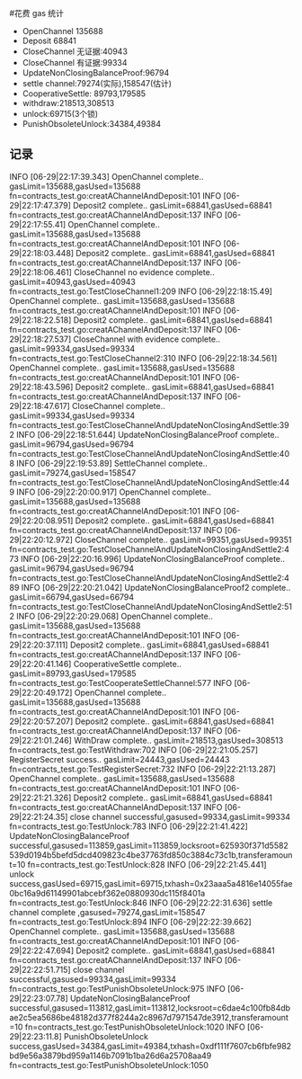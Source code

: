 #花费 gas 统计
* OpenChannel 135688
* Deposit 68841
* CloseChannel 无证据:40943
* CloseChannel 有证据:99334
* UpdateNonClosingBalanceProof:96794
* settle channel:79274(实际),158547(估计)
* CooperativeSettle: 89793,179585
* withdraw:218513,308513
* unlock:69715(3个锁)
* PunishObsoleteUnlock:34384,49384

## 记录
INFO [06-29|22:17:39.343] OpenChannel complete.. gasLimit=135688,gasUsed=135688 fn=contracts_test.go:creatAChannelAndDeposit:101
INFO [06-29|22:17:47.379] Deposit2 complete.. gasLimit=68841,gasUsed=68841 fn=contracts_test.go:creatAChannelAndDeposit:137
INFO [06-29|22:17:55.41] OpenChannel complete.. gasLimit=135688,gasUsed=135688 fn=contracts_test.go:creatAChannelAndDeposit:101
INFO [06-29|22:18:03.448] Deposit2 complete.. gasLimit=68841,gasUsed=68841 fn=contracts_test.go:creatAChannelAndDeposit:137
INFO [06-29|22:18:06.461] CloseChannel no evidence complete.. gasLimit=40943,gasUsed=40943 fn=contracts_test.go:TestCloseChannel1:209
INFO [06-29|22:18:15.49] OpenChannel complete.. gasLimit=135688,gasUsed=135688 fn=contracts_test.go:creatAChannelAndDeposit:101
INFO [06-29|22:18:22.518] Deposit2 complete.. gasLimit=68841,gasUsed=68841 fn=contracts_test.go:creatAChannelAndDeposit:137
INFO [06-29|22:18:27.537] CloseChannel with evidence  complete.. gasLimit=99334,gasUsed=99334 fn=contracts_test.go:TestCloseChannel2:310
INFO [06-29|22:18:34.561] OpenChannel complete.. gasLimit=135688,gasUsed=135688 fn=contracts_test.go:creatAChannelAndDeposit:101
INFO [06-29|22:18:43.596] Deposit2 complete.. gasLimit=68841,gasUsed=68841 fn=contracts_test.go:creatAChannelAndDeposit:137
INFO [06-29|22:18:47.617] CloseChannel   complete.. gasLimit=99334,gasUsed=99334 fn=contracts_test.go:TestCloseChannelAndUpdateNonClosingAndSettle:392
INFO [06-29|22:18:51.644] UpdateNonClosingBalanceProof   complete.. gasLimit=96794,gasUsed=96794 fn=contracts_test.go:TestCloseChannelAndUpdateNonClosingAndSettle:408
INFO [06-29|22:19:53.89] SettleChannel  complete.. gasLimit=79274,gasUsed=158547 fn=contracts_test.go:TestCloseChannelAndUpdateNonClosingAndSettle:449
INFO [06-29|22:20:00.917] OpenChannel complete.. gasLimit=135688,gasUsed=135688 fn=contracts_test.go:creatAChannelAndDeposit:101
INFO [06-29|22:20:08.951] Deposit2 complete.. gasLimit=68841,gasUsed=68841 fn=contracts_test.go:creatAChannelAndDeposit:137
INFO [06-29|22:20:12.972] CloseChannel   complete.. gasLimit=99351,gasUsed=99351 fn=contracts_test.go:TestCloseChannelAndUpdateNonClosingAndSettle2:473
INFO [06-29|22:20:16.996] UpdateNonClosingBalanceProof   complete.. gasLimit=96794,gasUsed=96794 fn=contracts_test.go:TestCloseChannelAndUpdateNonClosingAndSettle2:489
INFO [06-29|22:20:21.042] UpdateNonClosingBalanceProof2   complete.. gasLimit=66794,gasUsed=66794 fn=contracts_test.go:TestCloseChannelAndUpdateNonClosingAndSettle2:512
INFO [06-29|22:20:29.068] OpenChannel complete.. gasLimit=135688,gasUsed=135688 fn=contracts_test.go:creatAChannelAndDeposit:101
INFO [06-29|22:20:37.111] Deposit2 complete.. gasLimit=68841,gasUsed=68841 fn=contracts_test.go:creatAChannelAndDeposit:137
INFO [06-29|22:20:41.146] CooperativeSettle   complete.. gasLimit=89793,gasUsed=179585 fn=contracts_test.go:TestCooperateSettleChannel:577
INFO [06-29|22:20:49.172] OpenChannel complete.. gasLimit=135688,gasUsed=135688 fn=contracts_test.go:creatAChannelAndDeposit:101
INFO [06-29|22:20:57.207] Deposit2 complete.. gasLimit=68841,gasUsed=68841 fn=contracts_test.go:creatAChannelAndDeposit:137
INFO [06-29|22:21:01.246] WithDraw complete.. gasLimit=218513,gasUsed=308513 fn=contracts_test.go:TestWithdraw:702
INFO [06-29|22:21:05.257] RegisterSecret success.. gasLimit=24443,gasUsed=24443 fn=contracts_test.go:TestRegisterSecret:732
INFO [06-29|22:21:13.287] OpenChannel complete.. gasLimit=135688,gasUsed=135688 fn=contracts_test.go:creatAChannelAndDeposit:101
INFO [06-29|22:21:21.326] Deposit2 complete.. gasLimit=68841,gasUsed=68841 fn=contracts_test.go:creatAChannelAndDeposit:137
INFO [06-29|22:21:24.35] close channel successful,gasused=99334,gasLimit=99334 fn=contracts_test.go:TestUnlock:783
INFO [06-29|22:21:41.422] UpdateNonClosingBalanceProof successful,gasused=113859,gasLimit=113859,locksroot=625930f371d5582539d0194b5befd5dcd409823c4be37763fd850c3884c73c1b,transferamount=10 fn=contracts_test.go:TestUnlock:828
INFO [06-29|22:21:45.441] unlock success,gasUsed=69715,gasLimit=69715,txhash=0x23aaa5a4816e14055fae0bc16a9d61149901abcebf362e0880930dc115f8401a fn=contracts_test.go:TestUnlock:846
INFO [06-29|22:22:31.636] settle channel complete ,gasused=79274,gasLimit=158547 fn=contracts_test.go:TestUnlock:894
INFO [06-29|22:22:39.662] OpenChannel complete.. gasLimit=135688,gasUsed=135688 fn=contracts_test.go:creatAChannelAndDeposit:101
INFO [06-29|22:22:47.694] Deposit2 complete.. gasLimit=68841,gasUsed=68841 fn=contracts_test.go:creatAChannelAndDeposit:137
INFO [06-29|22:22:51.715] close channel successful,gasused=99334,gasLimit=99334 fn=contracts_test.go:TestPunishObsoleteUnlock:975
INFO [06-29|22:23:07.78] UpdateNonClosingBalanceProof successful,gasused=113812,gasLimit=113812,locksroot=c6dae4c100fb84dbae2c5ea5686be48182d377f8244a2c8967d7971547de3912,transferamount=10 fn=contracts_test.go:TestPunishObsoleteUnlock:1020
INFO [06-29|22:23:11.8] PunishObsoleteUnlock success,gasUsed=34384,gasLimit=49384,txhash=0xdf111f7607cb6fbfe982bd9e56a3879bd959a1146b7091b1ba26d6a25708aa49 fn=contracts_test.go:TestPunishObsoleteUnlock:1050
